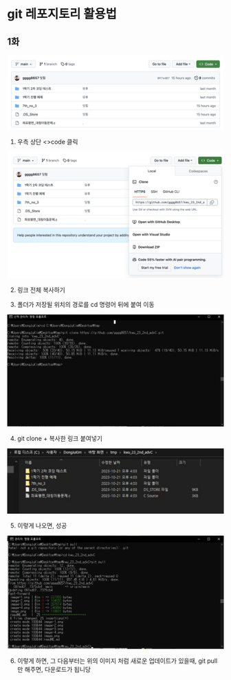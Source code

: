 # git 레포지토리 활용법

## 1화

![Alt text](image.png)
1. 우측 상단 <>code 클릭

![Alt text](image-1.png)

2. 링크 전체 복사하기


3. 폴더가 저장될 위치의 경로를 cd 명령어 뒤에 붙여 이동

![Alt text](image-3.png)

4. git clone + 복사한 링크 붙여넣기

![Alt text](image-4.png)

5. 이렇게 나오면, 성공

![Alt text](image-5.png)

6. 이렇게 하면, 그 다음부터는 위의 이미지 처럼 새로운 업데이트가 있을때, git pull 만 해주면, 다운로드가 됩니당

